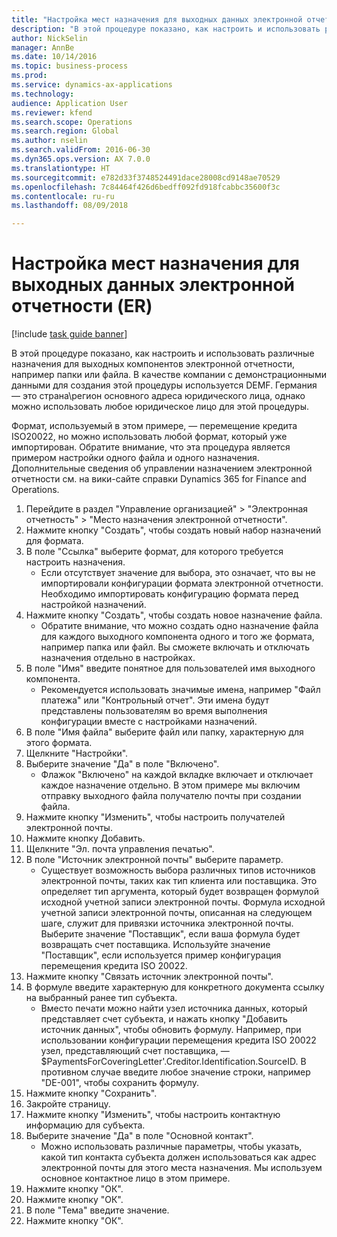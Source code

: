 ```yaml
--- 
title: "Настройка мест назначения для выходных данных электронной отчетности (ER)"
description: "В этой процедуре показано, как настроить и использовать различные назначения для выходных компонентов электронной отчетности, например папки или файла."
author: NickSelin
manager: AnnBe
ms.date: 10/14/2016
ms.topic: business-process
ms.prod: 
ms.service: dynamics-ax-applications
ms.technology: 
audience: Application User
ms.reviewer: kfend
ms.search.scope: Operations
ms.search.region: Global
ms.author: nselin
ms.search.validFrom: 2016-06-30
ms.dyn365.ops.version: AX 7.0.0
ms.translationtype: HT
ms.sourcegitcommit: e782d33f3748524491dace28008cd9148ae70529
ms.openlocfilehash: 7c84464f426d6bedff092fd918fcabbc35600f3c
ms.contentlocale: ru-ru
ms.lasthandoff: 08/09/2018

---
```

# <a name="configure-destinations-for-electronic-reporting-er-output"></a>Настройка мест назначения для выходных данных электронной отчетности (ER)

[!include [task guide banner](../../includes/task-guide-banner.md)]

В этой процедуре показано, как настроить и использовать различные назначения для выходных компонентов электронной отчетности, например папки или файла. В качестве компании с демонстрационными данными для создания этой процедуры используется DEMF. Германия — это страна\регион основного адреса юридического лица, однако можно использовать любое юридическое лицо для этой процедуры. 

Формат, используемый в этом примере, — перемещение кредита ISO20022, но можно использовать любой формат, который уже импортирован. Обратите внимание, что эта процедура является примером настройки одного файла и одного назначения. Дополнительные сведения об управлении назначением электронной отчетности см. на вики-сайте справки Dynamics 365 for Finance and Operations.

1. Перейдите в раздел "Управление организацией" > "Электронная отчетность" > "Место назначения электронной отчетности".
2. Нажмите кнопку "Создать", чтобы создать новый набор назначений для формата.
3. В поле "Ссылка" выберите формат, для которого требуется настроить назначения.
    * Если отсутствует значение для выбора, это означает, что вы не импортировали конфигурации формата электронной отчетности. Необходимо импортировать конфигурацию формата перед настройкой назначений.  
4. Нажмите кнопку "Создать", чтобы создать новое назначение файла.
    * Обратите внимание, что можно создать одно назначение файла для каждого выходного компонента одного и того же формата, например папка или файл. Вы сможете включать и отключать назначения отдельно в настройках.  
5. В поле "Имя" введите понятное для пользователей имя выходного компонента.
    * Рекомендуется использовать значимые имена, например "Файл платежа" или "Контрольный отчет". Эти имена будут представлены пользователям во время выполнения конфигурации вместе с настройками назначений.  
6. В поле "Имя файла" выберите файл или папку, характерную для этого формата.
7. Щелкните "Настройки".
8. Выберите значение "Да" в поле "Включено".
    * Флажок "Включено" на каждой вкладке включает и отключает каждое назначение отдельно. В этом примере мы включим отправку выходного файла получателю почты при создании файла.  
9. Нажмите кнопку "Изменить", чтобы настроить получателей электронной почты.
10. Нажмите кнопку Добавить.
11. Щелкните "Эл. почта управления печатью".
12. В поле "Источник электронной почты" выберите параметр.
    * Существует возможность выбора различных типов источников электронной почты, таких как тип клиента или поставщика. Это определяет тип аргумента, который будет возвращен формулой исходной учетной записи электронной почты. Формула исходной учетной записи электронной почты, описанная на следующем шаге, служит для привязки источника электронной почты. Выберите значение "Поставщик", если ваша формула будет возвращать счет поставщика. Используйте значение "Поставщик", если используется пример конфигурация перемещения кредита ISO 20022.  
13. Нажмите кнопку "Связать источник электронной почты".
14. В формуле введите характерную для конкретного документа ссылку на выбранный ранее тип субъекта.
    * Вместо печати можно найти узел источника данных, который представляет счет субъекта, и нажать кнопку "Добавить источник данных", чтобы обновить формулу. Например, при использовании конфигурации перемещения кредита ISO 20022 узел, представляющий счет поставщика, — $PaymentsForCoveringLetter'.Creditor.Identification.SourceID. В противном случае введите любое значение строки, например "DE-001", чтобы сохранить формулу.  
15. Нажмите кнопку "Сохранить".
16. Закройте страницу.
17. Нажмите кнопку "Изменить", чтобы настроить контактную информацию для субъекта.
18. Выберите значение "Да" в поле "Основной контакт".
    * Можно использовать различные параметры, чтобы указать, какой тип контакта субъекта должен использоваться как адрес электронной почты для этого места назначения. Мы используем основное контактное лицо в этом примере.  
19. Нажмите кнопку "OК".
20. Нажмите кнопку "OК".
21. В поле "Тема" введите значение.
22. Нажмите кнопку "OК".


